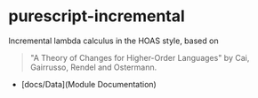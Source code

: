 # purescript-incremental

Incremental lambda calculus in the HOAS style, based on

> "A Theory of Changes for Higher-Order Languages" by Cai, Gairrusso, Rendel and Ostermann.

- [docs/Data](Module Documentation)
